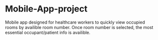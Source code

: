 # Mobile-App-project
Mobile app designed for healthcare workers to quickly view occupied rooms by availible room number. Once room number is selected, the most essential occupant/patient info is availible.
